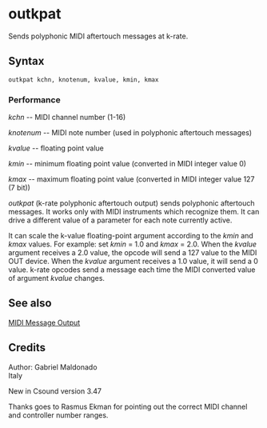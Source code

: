 <!--
id:outkpat
category:Real-time MIDI:Output
-->
# outkpat
Sends polyphonic MIDI aftertouch messages at k-rate.

## Syntax
``` csound-orc
outkpat kchn, knotenum, kvalue, kmin, kmax
```

### Performance

_kchn_ -- MIDI channel number (1-16)

_knotenum_ -- MIDI note number (used in polyphonic aftertouch messages)

_kvalue_ -- floating point value

_kmin_ -- minimum floating point value (converted in MIDI integer value 0)

_kmax_ -- maximum floating point value (converted in MIDI integer value 127 (7 bit))

_outkpat_ (k-rate polyphonic aftertouch output) sends polyphonic aftertouch messages. It works only with MIDI instruments which recognize them. It can drive a different value of a parameter for each note currently active.

It can scale the k-value floating-point argument according to the _kmin_ and _kmax_ values. For example: set _kmin_ = 1.0 and _kmax_ = 2.0.
When the _kvalue_ argument receives a 2.0 value, the opcode will send a 127 value to the MIDI OUT device. When the _kvalue_ argument receives a 1.0 value, it will send a 0 value. k-rate opcodes send a message each time the MIDI converted value of argument _kvalue_ changes.

## See also

[MIDI Message Output](../../midi/output)

## Credits

Author: Gabriel Maldonado<br>
Italy<br>

New in Csound version 3.47

Thanks goes to Rasmus Ekman for pointing out the correct MIDI channel and controller number ranges.
